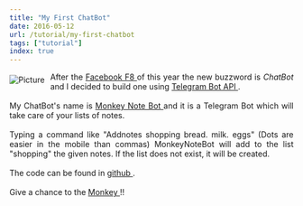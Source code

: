 ```yaml
---
title: "My First ChatBot"
date: 2016-05-12
url: /tutorial/my-first-chatbot
tags: ["tutorial"]
index: true
---
```


<div class="blog-content">
 <span class="imgPusher" style="float:left;height:0px">
 </span>
 <span style="display: table;width:auto;position:relative;float:left;max-width:100%;;clear:left;margin-top:0px;*margin-top:0px">
 <a>
  <img alt="Picture" class="galleryImageBorder wsite-image" src="/img/8855278_orig.gif" style="margin-top: 5px; margin-bottom: 10px; margin-left: 0px; margin-right: 10px; none; max-width:100%"/>
 </a>
 <span class="wsite-caption" style="display: table-caption; caption-side: bottom; font-size: 90%; margin-top: -10px; margin-bottom: 10px; text-align: center;">
 </span>
 </span>
 <div class="paragraph" style="text-align:justify;display:block;">
  After the
 <a href="https://en.wikipedia.org/wiki/Facebook_F8" target="_blank">
   Facebook F8
 </a>
  of this year the new buzzword is
 <em>
   ChatBot
 </em>
  and I decided to build one using
 <a href="https://core.telegram.org/bots/api" target="_blank">
   Telegram Bot API
 </a>
  .
 <br/>
 <br/>
  My ChatBot's name is
 <a href="https://telegram.me/MonkeyNoteBot" target="_blank">
   Monkey Note Bot
 </a>
  and it is a Telegram Bot which will take care of your lists of notes.
 <br/>
 <br/>
  Typing a command like "Addnotes shopping bread. milk. eggs" (Dots are easier in the mobile than commas) MonkeyNoteBot will add to the list "shopping" the given notes. If the list does not exist, it will be created.
 <br/>
 <br/>
  The code can be found in
 <a href="https://github.com/mendrugory/monkey-note-bot" target="_blank">
   github
 </a>
  .
 <br/>
 <br/>
  Give a chance to the
 <a href="https://telegram.me/MonkeyNoteBot" target="_blank">
   Monkey
 </a>
  !!
 <br/>
 </div>
 <hr style="width:100%;clear:both;visibility:hidden;"/>
 <div class="wsite-adsense">
 <script src="//www.weebly.com/weebly/apps/serveAds.php?type=adsense&amp;elementid=971443375908570916&amp;ineditor=0&amp;subdomain=mendrugory.weebly.com&amp;pubid=pub-2477529535053270&amp;adformat=468x60&amp;adtype=text_image&amp;bordercolor=FFFFFF&amp;bgcolor=FFFFFF&amp;linkcolor=0F53FF&amp;textcolor=000000&amp;urlcolor=008000" type="text/javascript">
 </script>
 </div>
</div>
